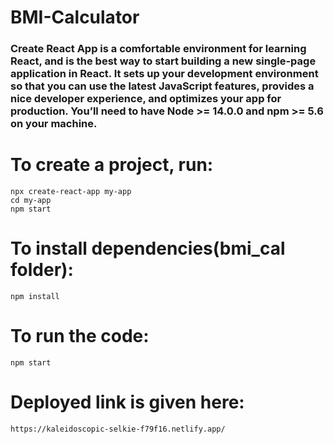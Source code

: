 # BMI-Calculator
### Create React App is a comfortable environment for learning React, and is the best way to start building a new single-page application in React. It sets up your development environment so that you can use the latest JavaScript features, provides a nice developer experience, and optimizes your app for production. You’ll need to have Node >= 14.0.0 and npm >= 5.6 on your machine. 
# To create a project, run:
    npx create-react-app my-app
    cd my-app
    npm start
# To install dependencies(bmi_cal folder):
    npm install 
    
# To run the code: 
    npm start
     
# Deployed link is given here: 
    https://kaleidoscopic-selkie-f79f16.netlify.app/     
    
    
    
